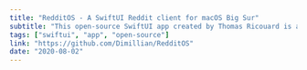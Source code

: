 ```yaml
---
title: "RedditOS - A SwiftUI Reddit client for macOS Big Sur"
subtitle: "This open-source SwiftUI app created by Thomas Ricouard is a Reddit client for macOS. It's great to see apps like this being developed as open-source projects, as it provides opportunities for collaboration and learning from others in the Swift community. Note - you need macOS Big Sur to run this app."
tags: ["swiftui", "app", "open-source"]
link: "https://github.com/Dimillian/RedditOS"
date: "2020-08-02"
---
```

